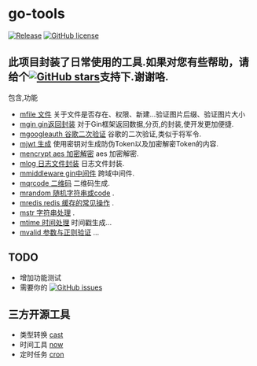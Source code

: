 # go-tools

[![Release](https://img.shields.io/github/release/sun-wenming/go-tools.svg?style=plastic)](https://github.com/sun-wenming/go-tools/releases)
[![GitHub license](https://img.shields.io/github/license/sun-wenming/go-tools.svg?style=plastic)](https://github.com/sun-wenming/go-tools/blob/master/LICENSE)



## 此项目封装了日常使用的工具.如果对您有些帮助，请给个[![GitHub stars](https://img.shields.io/github/stars/sun-wenming/go-tools.svg?style=plastic)](https://github.com/sun-wenming/go-tools/stargazers)支持下.谢谢咯.

包含,功能
- [mfile 文件](https://github.com/sun-wenming/go-tools/tree/master/mfile) 关于文件是否存在、权限、新建...验证图片后缀、验证图片大小
- [mgin gin返回封装](ttps://github.com/sun-wenming/go-tools/tree/master/mgin) 对于Gin框架返回数据,分页,的封装,使开发更加便捷.
- [mgoogleauth 谷歌二次验证](https://github.com/sun-wenming/go-tools/tree/master/mgoogleauth) 谷歌的二次验证,类似于将军令.
- [mjwt 生成](https://github.com/sun-wenming/go-tools/tree/master/mjwt) 使用密钥对生成防伪Token以及加密解密Token的内容.
- [mencrypt aes 加密解密](https://github.com/sun-wenming/go-tools/tree/master/) aes 加密解密.
- [mlog 日志文件封装](https://github.com/sun-wenming/go-tools/tree/master/mlog) 日志文件封装.
- [mmiddleware gin中间件](https://github.com/sun-wenming/go-tools/tree/master/mmiddleware) 跨域中间件.
- [mqrcode 二维码](https://github.com/sun-wenming/go-tools/tree/master/mqrcode) 二维码生成.
- [mrandom 随机字符串或code](https://github.com/sun-wenming/go-tools/tree/master/mrandom) .
- [mredis redis 缓存的常见操作](https://github.com/sun-wenming/go-tools/tree/master/mredis) .
- [mstr 字符串处理](https://github.com/sun-wenming/go-tools/tree/master/mstr) .
- [mtime 时间处理](https://github.com/sun-wenming/go-tools/tree/master/mtime) 时间戳生成...
- [mvalid 参数与正则验证](https://github.com/sun-wenming/go-tools/tree/master/mvalid) ...

## TODO
- 增加功能测试
- 需要你的 [![GitHub issues](https://img.shields.io/github/issues/sun-wenming/go-tools.svg?style=plastic)](https://github.com/sun-wenming/go-tools/issues)


## 三方开源工具
- 类型转换 [cast](https://github.com/spf13/cast)
- 时间工具 [now](https://github.com/jinzhu/now) 
- 定时任务 [cron](https://github.com/robfig/cron)
